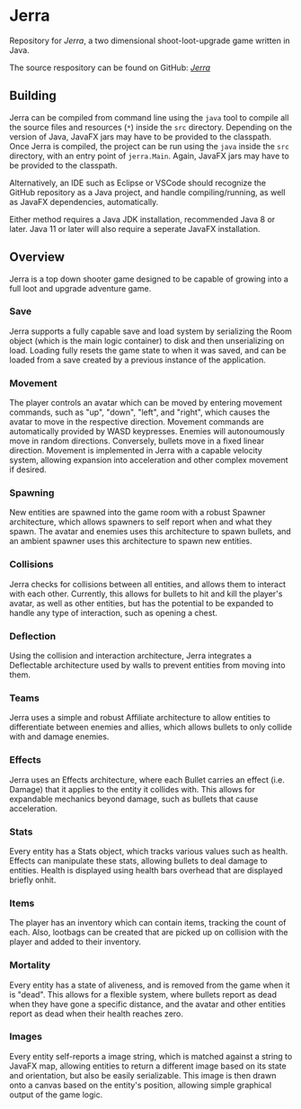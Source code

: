 # Jerra

Repository for *Jerra*, a two dimensional shoot-loot-upgrade game written in Java.

The source respository can be found on GitHub: [*Jerra*](https://github.com/HN67/Jerra)

## Building

Jerra can be compiled from command line using the `java` tool to compile all the source files and resources (`*`) inside the `src` directory. Depending on the version of Java, JavaFX jars may have to be provided to the classpath. Once Jerra is compiled, the project can be run using the `java` inside the `src` directory, with an entry point of `jerra.Main`. Again, JavaFX jars may have to be provided to the classpath.

Alternatively, an IDE such as Eclipse or VSCode should recognize the GitHub repository as a Java project, and handle compiling/running, as well as JavaFX dependencies, automatically.

Either method requires a Java JDK installation, recommended Java 8 or later. Java 11 or later will also require a seperate JavaFX installation.

## Overview

Jerra is a top down shooter game designed to be capable of growing into a full loot and upgrade adventure game.

### Save

Jerra supports a fully capable save and load system by serializing the Room object (which is the main logic container) to disk and then unserializing on load. Loading fully resets the game state to when it was saved, and can be loaded from a save created by a previous instance of the application.

### Movement

The player controls an avatar which can be moved by entering movement commands, such as "up", "down", "left", and "right", which causes the avatar to move in the respective direction. Movement commands are automatically provided by WASD keypresses. Enemies will autonoumously move in random directions. Conversely, bullets move in a fixed linear direction. Movement is implemented in Jerra with a capable velocity system, allowing expansion into acceleration and other complex movement if desired.

### Spawning

New entities are spawned into the game room with a robust Spawner architecture, which allows spawners to self report when and what they spawn. The avatar and enemies uses this architecture to spawn bullets, and an ambient spawner uses this architecture to spawn new entities.

### Collisions

Jerra checks for collisions between all entities, and allows them to interact with each other. Currently, this allows for bullets to hit and kill the player's avatar, as well as other entities, but has the potential to be expanded to handle any type of interaction, such as opening a chest.

### Deflection

Using the collision and interaction architecture, Jerra integrates a Deflectable architecture used by walls to prevent entities from moving into them.

### Teams

Jerra uses a simple and robust Affiliate architecture to allow entities to differentiate between enemies and allies, which allows bullets to only collide with and damage enemies.

### Effects

Jerra uses an Effects architecture, where each Bullet carries an effect (i.e. Damage) that it applies to the entity it collides with. This allows for expandable mechanics beyond damage, such as bullets that cause acceleration.

### Stats

Every entity has a Stats object, which tracks various values such as health. Effects can manipulate these stats, allowing bullets to deal damage to entities. Health is displayed using health bars overhead that are displayed briefly onhit.

### Items

The player has an inventory which can contain items, tracking the count of each. Also, lootbags can be created that are picked up on collision with the player and added to their inventory.

### Mortality

Every entity has a state of aliveness, and is removed from the game when it is "dead". This allows for a flexible system, where bullets report as dead when they have gone a specific distance, and the avatar and other entities report as dead when their health reaches zero.

### Images

Every entity self-reports a image string, which is matched against a string to JavaFX map, allowing entities to return a different image based on its state and orientation, but also be easily serializable. This image is then drawn onto a canvas based on the entity's position, allowing simple graphical output of the game logic.
